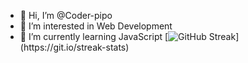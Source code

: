 - 👋 Hi, I’m @Coder-pipo
- 👀 I’m interested in Web Development
- 🌱 I’m currently learning JavaScript
[![GitHub Streak](https://github-readme-streak-stats.herokuapp.com/?user="Coder-pipo")](https://git.io/streak-stats)

<!---
Coder-pipo/Coder-pipo is a ✨ special ✨ repository because its `README.md` (this file) appears on your GitHub profile.
You can click the Preview link to take a look at your changes.
--->
